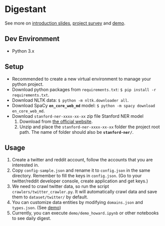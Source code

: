 # Digestant
See more on [introduction slides](https://docs.google.com/presentation/d/18flIvwADXwQum-8xY6I3nSSQmWzqJCRrtQa9y23zVcM/edit?usp=sharing), [project survey](https://hackmd.io/s/rkh_rJY4-) and [demo](https://github.com/YuChunLOL/Digestant/blob/master/demo/demo_howard.ipynb).

## Dev Environment
- Python 3.x

## Setup
- Recommended to create a new virtual environment to manage your python project.
- Download python packages from `requirements.txt`: `$ pip install -r requirements.txt`.
- Download NLTK data: `$ python -m nltk.downloader all`.
- Download SpaCy **`en_core_web_md`** model: `$ python -m spacy download en_core_web_md`.
- Download `stanford-ner-xxxx-xx-xx` zip file Stanford NER model
  1. Download from [the official website](https://nlp.stanford.edu/software/stanford-ner-2017-06-09.zip).
  2. Unzip and place the `stanford-ner-xxxx-xx-xx` folder the project root path. The name of folder should also be **`stanford-ner/`**.

## Usage
1. Create a twitter and reddit account, follow the accounts that you are interested in.
2. Copy `config-sample.json` and rename it to `config.json` in the same directory. Remember to fill the keys in `config.json`. (Go to your twitter/reddit developer console, create application and get keys.)
3. We need to crawl twitter data, so run the script `crawlers/twitter_crawler.py`. It will automatically crawl data and save them to `dataset/twitter/` by default.
4. You can customize data entities by modifying `domains.json` and `types.json`. (See [demo](https://github.com/YuChunLOL/Digestant/blob/master/demo/demo_howard.ipynb))
5. Currently, you can execute `demo/demo_howard.ipynb` or other notebooks to see daily digest.
